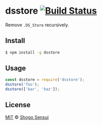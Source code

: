 # dsstore [![Build Status](https://travis-ci.org/1000ch/node-dsstore.svg?branch=master)](https://travis-ci.org/1000ch/node-dsstore)

Remove `.DS_Store` recursively.

## Install

```bash
$ npm install -g dsstore
```

## Usage

```javascript
const dsstore = require('dsstore');
dsstore('foo');
dsstore(['bar', 'baz']);
```

## License

[MIT](https://1000ch.mit-license.org) © [Shogo Sensui](https://github.com/1000ch)
